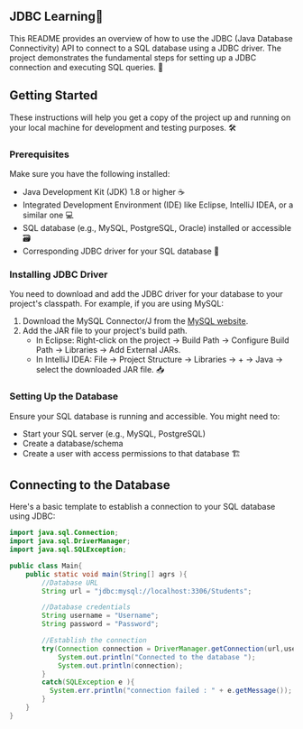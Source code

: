 ## **JDBC Learning**🚀

This README provides an overview of how to use the JDBC (Java Database Connectivity) API to connect to a SQL database using a JDBC driver. The project demonstrates the fundamental steps for setting up a JDBC connection and executing SQL queries. 🚀

## Getting Started

These instructions will help you get a copy of the project up and running on your local machine for development and testing purposes. 🛠️

### Prerequisites

Make sure you have the following installed:

- Java Development Kit (JDK) 1.8 or higher ☕
- Integrated Development Environment (IDE) like Eclipse, IntelliJ IDEA, or a similar one 💻
- SQL database (e.g., MySQL, PostgreSQL, Oracle) installed or accessible 🗃️
- Corresponding JDBC driver for your SQL database 🚗

### Installing JDBC Driver

You need to download and add the JDBC driver for your database to your project's classpath. For example, if you are using MySQL:

1. Download the MySQL Connector/J from the [MySQL website](https://dev.mysql.com/downloads/connector/j/).
2. Add the JAR file to your project's build path.
   - In Eclipse: Right-click on the project → Build Path → Configure Build Path → Libraries → Add External JARs.
   - In IntelliJ IDEA: File → Project Structure → Libraries → + → Java → select the downloaded JAR file. 📥

### Setting Up the Database

Ensure your SQL database is running and accessible. You might need to:

- Start your SQL server (e.g., MySQL, PostgreSQL)
- Create a database/schema
- Create a user with access permissions to that database 🏗️

## Connecting to the Database

Here's a basic template to establish a connection to your SQL database using JDBC:

```java
import java.sql.Connection;
import java.sql.DriverManager;
import java.sql.SQLException;

public class Main{
    public static void main(String[] agrs ){
        //Database URL
        String url = "jdbc:mysql://localhost:3306/Students";

        //Database credentials
        String username = "Username";
        String password = "Password";

        //Establish the connection
        try(Connection connection = DriverManager.getConnection(url,username , password)){
            System.out.println("Connected to the database ");
            System.out.println(connection);
        }
        catch(SQLException e ){
          System.err.println("connection failed : " + e.getMessage());
        }
    }
}
